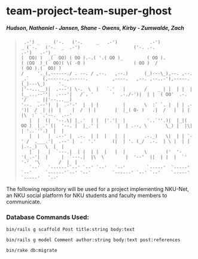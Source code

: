 # team-project-team-super-ghost
##### Hudson, Nathaniel - Jansen, Shane - Owens, Kirby - Zumwalde, Zach #####

> ```
>  .-') _     ('-.   ('-.     _   .-')            .-')                _ (`-.   ('-.  _  .-')                    ('-. .-.              .-')   .-') _    
>(  OO) )  _(  OO) ( OO ).-.( '.( OO )_         ( OO ).             ( (OO  )_(  OO)( \( -O )                  ( OO )  /             ( OO ).(  OO) )   
>/     '._(,------./ . --. / ,--.   ,--.)      (_)---\_),--. ,--.  _.`     (,------.,------.         ,----.   ,--. ,--..-'),-----. (_)---\_)     '._  
>|'--...__)|  .---'| \-.  \  |   `.'   |       /    _ | |  | |  | (__...--''|  .---'|   /`. '       '  .-./-')|  | |  ( OO'  .-.  '/    _ ||'--...__) 
>'--.  .--'|  |  .-'-'  |  | |         |       \  :` `. |  | | .-')|  /  | ||  |    |  /  | |       |  |_( O- )   .|  /   |  | |  |\  :` `.'--.  .--' 
>    |  |  (|  '--.\| |_.'  | |  |'.'|  |        '..`''.)|  |_|( OO )  |_.' (|  '--. |  |_.' |       |  | .--, \       \_) |  |\|  | '..`''.)  |  |    
>    |  |   |  .--' |  .-.  | |  |   |  |       .-._)   \|  | | `-' /  .___.'|  .--' |  .  '.'      (|  | '. (_/  .-.  | \ |  | |  |.-._)   \  |  |    
>    |  |   |  `---.|  | |  | |  |   |  |       \       ('  '-'(_.-'|  |     |  `---.|  |\  \        |  '--'  ||  | |  |  `'  '-'  '\       /  |  |    
>    `--'   `------'`--' `--' `--'   `--'        `-----'  `-----'   `--'     `------'`--' '--'        `------' `--' `--'    `-----'  `-----'   `--' 
> ```
  
The following repository will be used for a project implementing NKU-Net, an NKU social platform for NKU students and faculty members to communicate.


### Database Commands Used:

`bin/rails g scaffold Post title:string body:text`

`bin/rails g model Comment author:string body:text post:references`

`bin/rake db:migrate`